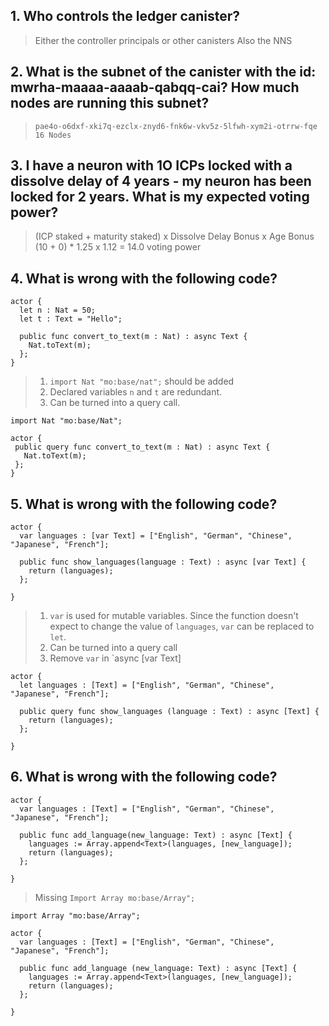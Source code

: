 ## 1. Who controls the ledger canister?

>Either the controller principals or other canisters
>Also the NNS

## 2. What is the subnet of the canister with the id: mwrha-maaaa-aaaab-qabqq-cai? How much nodes are running this subnet?

>`pae4o-o6dxf-xki7q-ezclx-znyd6-fnk6w-vkv5z-5lfwh-xym2i-otrrw-fqe`
>`16 Nodes`

## 3. I have a neuron with 1O ICPs locked with a dissolve delay of 4 years - my neuron has been locked for 2 years. What is my expected voting power?

>(ICP staked + maturity staked) x Dissolve Delay Bonus x Age Bonus
>(10 + 0) * 1.25 x 1.12 = 14.0 voting power

## 4. What is wrong with the following code?
```
actor {
  let n : Nat = 50;
  let t : Text = "Hello";

  public func convert_to_text(m : Nat) : async Text {
    Nat.toText(m);
  };
}
```

>1. `import Nat "mo:base/nat";` should be added
>2. Declared variables `n` and `t` are redundant.
>3. Can be turned into a query call.

```
import Nat "mo:base/Nat";

actor {
 public query func convert_to_text(m : Nat) : async Text {
   Nat.toText(m);
 };
}
```

## 5. What is wrong with the following code?
```
actor {
  var languages : [var Text] = ["English", "German", "Chinese", "Japanese", "French"];

  public func show_languages(language : Text) : async [var Text] {
    return (languages);
  };
 
}
```
>1. `var` is used for mutable variables. Since the function doesn't expect to change the value of `languages`, `var` can be replaced to `let`.
>2. Can be turned into a query call
>3. Remove `var` in `async [var Text]

```
actor {
  let languages : [Text] = ["English", "German", "Chinese", "Japanese", "French"];

  public query func show_languages (language : Text) : async [Text] {
    return (languages);
  };
 
}
```

## 6. What is wrong with the following code?
```
actor {
  var languages : [Text] = ["English", "German", "Chinese", "Japanese", "French"];

  public func add_language(new_language: Text) : async [Text] {
    languages := Array.append<Text>(languages, [new_language]);
    return (languages);
  };
 
}
```

>Missing `Import Array mo:base/Array";`

```
import Array "mo:base/Array";

actor {
  var languages : [Text] = ["English", "German", "Chinese", "Japanese", "French"];

  public func add_language (new_language: Text) : async [Text] {
    languages := Array.append<Text>(languages, [new_language]);
    return (languages);
  };
 
}
```

